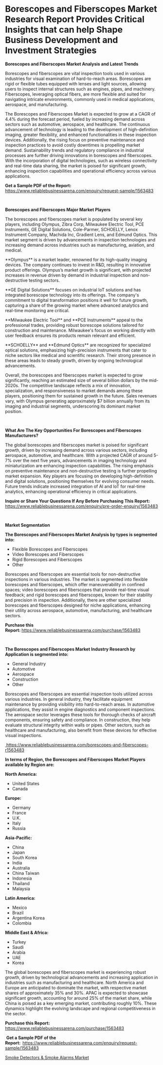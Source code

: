 <p><h1>Borescopes and Fiberscopes Market Research Report Provides Critical Insights that can help Shape Business Development and Investment Strategies</h1></p><p><strong>Borescopes and Fiberscopes Market Analysis and Latest Trends</strong></p>
<p><p>Borescopes and fiberscopes are vital inspection tools used in various industries for visual examination of hard-to-reach areas. Borescopes are rigid or flexible tubes equipped with lenses and light sources, allowing users to inspect internal structures such as engines, pipes, and machinery. Fiberscopes, leveraging optical fibers, are more flexible and suited for navigating intricate environments, commonly used in medical applications, aerospace, and manufacturing.</p><p>The Borescopes and Fiberscopes Market is expected to grow at a CAGR of 4.4% during the forecast period, fueled by increasing demand across sectors such as automotive, aerospace, and healthcare. The continuous advancement of technology is leading to the development of high-definition imaging, greater flexibility, and enhanced functionalities in these inspection devices. Additionally, the rising focus on preventive maintenance and inspection practices to avoid costly downtimes is propelling market demand. Sustainability trends and regulatory compliance in industrial processes are further driving innovations in borescopes and fiberscopes. With the incorporation of digital technologies, such as wireless connectivity and real-time data sharing, the market is poised for significant growth, enhancing inspection capabilities and operational efficiency across various applications.</p></p>
<p><strong>Get a Sample PDF of the Report:&nbsp;</strong> <a href="https://www.reliablebusinessarena.com/enquiry/request-sample/1563483?utm_campaign=2819&utm_medium=2&utm_source=Github&utm_content=ia&utm_term=11042025&utm_id=borescopes-and-fiberscopes">https://www.reliablebusinessarena.com/enquiry/request-sample/1563483</a></p>
<p>&nbsp;</p>
<p><strong>Borescopes and Fiberscopes Major Market Players</strong></p>
<p><p>The borescopes and fiberscopes market is populated by several key players, including Olympus, Zibra Corp, Milwaukee Electric Tool, PCE Instruments, GE Digital Solutions, Cole-Parmer, SCHOELLY, Lenox Instrument Company, Machida Inc, Gradient Lens, and Edmund Optics. This market segment is driven by advancements in inspection technologies and increasing demand across industries such as manufacturing, aviation, and medical.</p><p>**Olympus** is a market leader, renowned for its high-quality imaging devices. The company continues to invest in R&D, resulting in innovative product offerings. Olympus’s market growth is significant, with projected increases in revenue driven by demand in industrial inspection and non-destructive testing sectors.</p><p>**GE Digital Solutions** focuses on industrial IoT solutions and has integrated borescope technology into its offerings. The company's commitment to digital transformation positions it well for future growth, capturing a share of the growing market where advanced analytics and real-time monitoring are critical.</p><p>**Milwaukee Electric Tool** and **PCE Instruments** appeal to the professional trades, providing robust borescope solutions tailored for construction and maintenance. Milwaukee's focus on working directly with user feedback ensures its products remain relevant and efficient.</p><p>**SCHOELLY** and **Edmund Optics** are recognized for specialized optical solutions, emphasizing high-precision instruments that cater to niche sectors like medical and scientific research. Their strong presence in these areas leads to steady growth, driven by ongoing technological advancements.</p><p>Overall, the borescopes and fiberscopes market is expected to grow significantly, reaching an estimated size of several billion dollars by the mid-2020s. The competitive landscape reflects a mix of innovation, specialization, and responsiveness to market demands among these players, positioning them for sustained growth in the future. Sales revenues vary, with Olympus generating approximately $7 billion annually from its imaging and industrial segments, underscoring its dominant market position.</p></p>
<p>&nbsp;</p>
<p><strong>What Are The Key Opportunities For Borescopes and Fiberscopes Manufacturers?</strong></p>
<p><p>The global borescopes and fiberscopes market is poised for significant growth, driven by increasing demand across various sectors, including aerospace, automotive, and healthcare. With a projected CAGR of around 5-7% over the next five years, advancements in imaging technology and miniaturization are enhancing inspection capabilities. The rising emphasis on preventive maintenance and non-destructive testing is further propelling market expansion. Key players are focusing on developing high-definition and digital solutions, positioning themselves for evolving consumer needs. Future trends indicate increased integration of AI and IoT for real-time analytics, enhancing operational efficiency in critical applications.</p></p>
<p><strong>Inquire or Share Your Questions If Any Before Purchasing This Report:</strong> <a href="https://www.reliablebusinessarena.com/enquiry/pre-order-enquiry/1563483?utm_campaign=2819&utm_medium=2&utm_source=Github&utm_content=ia&utm_term=11042025&utm_id=borescopes-and-fiberscopes">https://www.reliablebusinessarena.com/enquiry/pre-order-enquiry/1563483</a></p>
<p>&nbsp;</p>
<p><strong>Market Segmentation</strong></p>
<p><strong>The Borescopes and Fiberscopes Market Analysis by types is segmented into:</strong></p>
<p><ul><li>Flexible Borescopes and Fiberscopes</li><li>Video Borescopes and Fiberscopes</li><li>Rigid Borescopes and Fiberscopes</li><li>Other</li></ul></p>
<p><p>Borescopes and fiberscopes are essential tools for non-destructive inspections in various industries. The market is segmented into flexible borescopes and fiberscopes, which offer maneuverability in confined spaces; video borescopes and fiberscopes that provide real-time visual feedback; and rigid borescopes and fiberscopes, known for their stability and precision in inspection. Additionally, there are other specialized borescopes and fiberscopes designed for niche applications, enhancing their utility across aerospace, automotive, manufacturing, and healthcare sectors.</p></p>
<p><strong>Purchase this Report:&nbsp;</strong><a href="https://www.reliablebusinessarena.com/purchase/1563483?utm_campaign=2819&utm_medium=2&utm_source=Github&utm_content=ia&utm_term=11042025&utm_id=borescopes-and-fiberscopes">https://www.reliablebusinessarena.com/purchase/1563483</a></p>
<p>&nbsp;</p>
<p><strong>The Borescopes and Fiberscopes Market Industry Research by Application is segmented into:</strong></p>
<p><ul><li>General Industry</li><li>Automotive</li><li>Aerospace</li><li>Construction</li><li>Other</li></ul></p>
<p><p>Borescopes and fiberscopes are essential inspection tools utilized across various industries. In general industry, they facilitate equipment maintenance by providing visibility into hard-to-reach areas. In automotive applications, they assist in engine diagnostics and component inspections. The aerospace sector leverages these tools for thorough checks of aircraft components, ensuring safety and compliance. In construction, they help evaluate structural integrity within walls or pipes. Other sectors, such as healthcare and manufacturing, also benefit from these devices for effective visual inspections.</p></p>
<p><a href="https://www.reliablebusinessarena.com/borescopes-and-fiberscopes-r1563483?utm_campaign=2819&utm_medium=2&utm_source=Github&utm_content=ia&utm_term=11042025&utm_id=borescopes-and-fiberscopes">&nbsp;https://www.reliablebusinessarena.com/borescopes-and-fiberscopes-r1563483</a></p>
<p><strong>In terms of Region, the Borescopes and Fiberscopes Market Players available by Region are:</strong></p>
<p>
    <p> <strong> North America: </strong>
        <ul>
            <li>United States</li>
            <li>Canada</li>
        </ul>
        </p> 
    <p> <strong> Europe: </strong>
        <ul>
            <li>Germany</li>
            <li>France</li>
            <li>U.K.</li>
            <li>Italy</li>
            <li>Russia</li>
        </ul>
        </p> 
    <p> <strong> Asia-Pacific: </strong>
        <ul>
            <li>China</li>
            <li>Japan</li>
            <li>South Korea</li>
            <li>India</li>
            <li>Australia</li>
            <li>China Taiwan</li>
            <li>Indonesia</li>
            <li>Thailand</li>
            <li>Malaysia</li>
        </ul>
        </p> 
    <p> <strong> Latin America: </strong>
        <ul>
            <li>Mexico</li>
            <li>Brazil</li>
            <li>Argentina Korea</li>
            <li>Colombia</li>
        </ul>
        </p> 
    <p> <strong> Middle East & Africa: </strong>
        <ul>
            <li>Turkey</li>
            <li>Saudi</li>
            <li>Arabia</li>
            <li>UAE</li>
            <li>Korea</li>
        </ul>
    </p>
    </p>
<p><p>The global borescopes and fiberscopes market is experiencing robust growth, driven by technological advancements and increasing application in industries such as manufacturing and healthcare. North America and Europe are anticipated to dominate the market, with respective market shares of approximately 35% and 30%. APAC is expected to showcase significant growth, accounting for around 25% of the market share, while China is poised as a key emerging market, contributing roughly 10%. These dynamics highlight the evolving landscape and regional competitiveness in the sector.</p></p>
<p><strong>Purchase this Report: </strong><a href="https://www.reliablebusinessarena.com/purchase/1563483?utm_campaign=2819&utm_medium=2&utm_source=Github&utm_content=ia&utm_term=11042025&utm_id=borescopes-and-fiberscopes">https://www.reliablebusinessarena.com/purchase/1563483</a></p>
<p>&nbsp;<strong>Get a Sample PDF of the Report:&nbsp;&nbsp;</strong><a href="https://www.reliablebusinessarena.com/enquiry/request-sample/1563483?utm_campaign=2819&utm_medium=2&utm_source=Github&utm_content=ia&utm_term=11042025&utm_id=borescopes-and-fiberscopes">https://www.reliablebusinessarena.com/enquiry/request-sample/1563483</a></p>
<p><strong></strong></p>
<p><p><a href="https://github.com/kumadenthela/Market-Research-Report-List-1/blob/main/smoke-detectors-smoke-alarms-market.md?utm_campaign=2819&utm_medium=2&utm_source=Github&utm_content=ia&utm_term=11042025&utm_id=borescopes-and-fiberscopes">Smoke Detectors & Smoke Alarms Market</a></p></p>